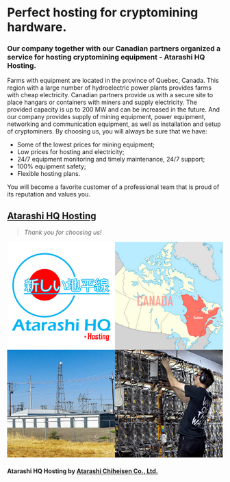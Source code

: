 # Perfect hosting for cryptomining hardware.
### Our company together with our Canadian partners organized a service for hosting cryptomining equipment - Atarashi HQ Hosting.
Farms with equipment are located in the province of Quebec, Canada. This region with a large number of hydroelectric power plants provides farms with cheap electricity. Canadian partners provide us with a secure site to place hangars or containers with miners and supply electricity. The provided capacity is up to 200 MW and can be increased in the future. And our company provides supply of mining equipment, power equipment, networking and communication equipment, as well as installation and setup of cryptominers.
By choosing us, you will always be sure that we have:
- Some of the lowest prices for mining equipment;
- Low prices for hosting and electricity;
- 24/7 equipment monitoring and timely maintenance, 24/7 support;
- 100% equipment safety;
- Flexible hosting plans.

You will become a favorite customer of a professional team that is proud of its reputation and values you.

## [Atarashi HQ Hosting](https://atarashihq.com/hosting/)
> *Thank you for choosing us!*


![](https://github.com/AtarashiHQ/Hosting/blob/main/Atarashi%20HQ%20Hosting.jpg)
#### Atarashi HQ Hosting by [Atarashi Chiheisen Co., Ltd.](https://atarashichiheisen.com/)
